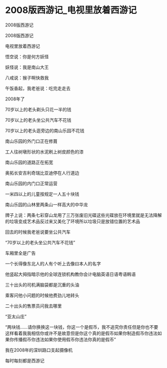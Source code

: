 # 2008版西游记_电视里放着西游记

2008版西游记

2008版西游记

电视里放着西游记

悟空说：你是何方妖怪

妖怪说：我是南山大王

八戒说：猴子啊快救我

午饭香起，我老爸说：吃完走走去

2008年了

70岁以上的老头剃头只花一半的钱

70岁以上的老头坐公共汽车不花钱

70岁以上的老头逛旁边的南山乐园不花钱

南山乐园的外门口正在修葺

工人往树墩形状的水泥刷上树皮颜色的漆

南山乐园的道路正在拓宽

奥拓长安吉利奇瑞比亚迪停在人行道边

南山乐园的内门口正常运营

一米四以上的儿童按规定一人五十块钱

南山乐园的山林里两条山一样高大的中华龙

牌子上说：两条七彩穿山龙用了三万张废旧光碟这些光碟放在环境里就是无法降解的垃圾变成艺术品反过来又美化了环境所以垃圾只是放错位置的艺术品

回去的时候我老爸说要坐公共汽车

“70岁以上的老头坐公共汽车不花钱”

车厢里全是广告

一个长得像东北人的人有个听上去像曰本人的名字

他竖起大拇指暗示他的全球连锁机构教你会计电脑英语日语粤语韩语

三十出头的司机满脑袋都是沉重的头油

乘客问他小问题的时候他费劲儿地转头

二十出头的售票员问我去哪里

“亚太山庄”

“两块钱……请你换换这一块钱，你这一个是假币，我不追究你责任但是你也不要这样看着我我相信你或许不是故意但是你这个真的是假币如果你制造假币你违法如果你传播假币你违法如果你使用假币你违法你真的是假币”

我在2008年的深圳路口支起摄像机

每时每刻都是西游记